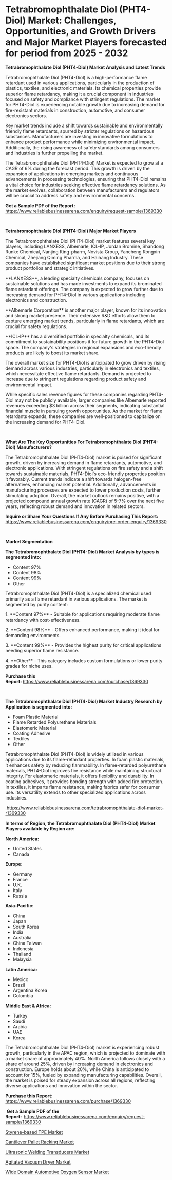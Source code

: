 <p><h1>Tetrabromophthalate Diol (PHT4-Diol) Market: Challenges, Opportunities, and Growth Drivers and Major Market Players forecasted for period from 2025 - 2032</h1></p><p><strong>Tetrabromophthalate Diol (PHT4-Diol) Market Analysis and Latest Trends</strong></p>
<p><p>Tetrabromophthalate Diol (PHT4-Diol) is a high-performance flame retardant used in various applications, particularly in the production of plastics, textiles, and electronic materials. Its chemical properties provide superior flame retardancy, making it a crucial component in industries focused on safety and compliance with stringent regulations. The market for PHT4-Diol is experiencing notable growth due to increasing demand for fire-resistant materials in construction, automotive, and consumer electronics sectors.</p><p>Key market trends include a shift towards sustainable and environmentally friendly flame retardants, spurred by stricter regulations on hazardous substances. Manufacturers are investing in innovative formulations to enhance product performance while minimizing environmental impact. Additionally, the rising awareness of safety standards among consumers and industries is further propelling the market.</p><p>The Tetrabromophthalate Diol (PHT4-Diol) Market is expected to grow at a CAGR of 6% during the forecast period. This growth is driven by the expansion of applications in emerging markets and continuous advancements in processing technologies, ensuring that PHT4-Diol remains a vital choice for industries seeking effective flame retardancy solutions. As the market evolves, collaboration between manufacturers and regulators will be crucial to address safety and environmental concerns.</p></p>
<p><strong>Get a Sample PDF of the Report:&nbsp;</strong> <a href="https://www.reliablebusinessarena.com/enquiry/request-sample/1369330?utm_campaign=2195&utm_medium=2&utm_source=Github&utm_content=ia&utm_term=22032025&utm_id=tetrabromophthalate-diol-pht4-diol">https://www.reliablebusinessarena.com/enquiry/request-sample/1369330</a></p>
<p>&nbsp;</p>
<p><strong>Tetrabromophthalate Diol (PHT4-Diol) Major Market Players</strong></p>
<p><p>The Tetrabromophthalate Diol (PHT4-Diol) market features several key players, including LANXESS, Albemarle, ICL-IP, Jordan Bromine, Shandong Runke Chemical, Nanjing King-pharm, Novista Group, Yancheng Rongxin Chemical, Zhejiang Qiming Pharma, and Haihang Industry. These companies have established significant market positions due to their strong product portfolios and strategic initiatives.</p><p>**LANXESS**, a leading specialty chemicals company, focuses on sustainable solutions and has made investments to expand its brominated flame retardant offerings. The company is expected to grow further due to increasing demand for PHT4-Diol in various applications including electronics and construction.</p><p>**Albemarle Corporation** is another major player, known for its innovation and strong market presence. Their extensive R&D efforts allow them to capture emerging market trends, particularly in flame retardants, which are crucial for safety regulations.</p><p>**ICL-IP** has a diversified portfolio in specialty chemicals, and its commitment to sustainability positions it for future growth in the PHT4-Diol space. The company's strategies in regional expansions and eco-friendly products are likely to boost its market share.</p><p>The overall market size for PHT4-Diol is anticipated to grow driven by rising demand across various industries, particularly in electronics and textiles, which necessitate effective flame retardants. Demand is projected to increase due to stringent regulations regarding product safety and environmental impact.</p><p>While specific sales revenue figures for these companies regarding PHT4-Diol may not be publicly available, larger companies like Albemarle reported revenues exceeding $3 billion across their segments, indicating substantial financial muscle in pursuing growth opportunities. As the market for flame retardants expands, these companies are well-positioned to capitalize on the increasing demand for PHT4-Diol.</p></p>
<p>&nbsp;</p>
<p><strong>What Are The Key Opportunities For Tetrabromophthalate Diol (PHT4-Diol) Manufacturers?</strong></p>
<p><p>The Tetrabromophthalate Diol (PHT4-Diol) market is poised for significant growth, driven by increasing demand in flame retardants, automotive, and electronic applications. With stringent regulations on fire safety and a shift towards sustainable materials, PHT4-Diol's eco-friendly properties position it favorably. Current trends indicate a shift towards halogen-free alternatives, enhancing market potential. Additionally, advancements in manufacturing processes are expected to lower production costs, further stimulating adoption. Overall, the market outlook remains positive, with a projected compound annual growth rate (CAGR) of 5-7% over the next five years, reflecting robust demand and innovation in related sectors.</p></p>
<p><strong>Inquire or Share Your Questions If Any Before Purchasing This Report:</strong> <a href="https://www.reliablebusinessarena.com/enquiry/pre-order-enquiry/1369330?utm_campaign=2195&utm_medium=2&utm_source=Github&utm_content=ia&utm_term=22032025&utm_id=tetrabromophthalate-diol-pht4-diol">https://www.reliablebusinessarena.com/enquiry/pre-order-enquiry/1369330</a></p>
<p>&nbsp;</p>
<p><strong>Market Segmentation</strong></p>
<p><strong>The Tetrabromophthalate Diol (PHT4-Diol) Market Analysis by types is segmented into:</strong></p>
<p><ul><li>Content 97%</li><li>Content 98%</li><li>Content 99%</li><li>Other</li></ul></p>
<p><p>Tetrabromophthalate Diol (PHT4-Diol) is a specialized chemical used primarily as a flame retardant in various applications. The market is segmented by purity content: </p><p>1. **Content 97%** - Suitable for applications requiring moderate flame retardancy with cost-effectiveness. </p><p>2. **Content 98%** - Offers enhanced performance, making it ideal for demanding environments. </p><p>3. **Content 99%** - Provides the highest purity for critical applications needing superior flame resistance. </p><p>4. **Other** - This category includes custom formulations or lower purity grades for niche uses.</p></p>
<p><strong>Purchase this Report:&nbsp;</strong><a href="https://www.reliablebusinessarena.com/purchase/1369330?utm_campaign=2195&utm_medium=2&utm_source=Github&utm_content=ia&utm_term=22032025&utm_id=tetrabromophthalate-diol-pht4-diol">https://www.reliablebusinessarena.com/purchase/1369330</a></p>
<p>&nbsp;</p>
<p><strong>The Tetrabromophthalate Diol (PHT4-Diol) Market Industry Research by Application is segmented into:</strong></p>
<p><ul><li>Foam Plastic Material</li><li>Flame Retarded Polyurethane Materials</li><li>Elastomeric Material</li><li>Coating Adhesive</li><li>Textiles</li><li>Other</li></ul></p>
<p><p>Tetrabromophthalate Diol (PHT4-Diol) is widely utilized in various applications due to its flame-retardant properties. In foam plastic materials, it enhances safety by reducing flammability. In flame-retarded polyurethane materials, PHT4-Diol improves fire resistance while maintaining structural integrity. For elastomeric materials, it offers flexibility and durability. In coating adhesives, it provides bonding strength with added fire protection. In textiles, it imparts flame resistance, making fabrics safer for consumer use. Its versatility extends to other specialized applications across industries.</p></p>
<p><a href="https://www.reliablebusinessarena.com/tetrabromophthalate-diol-market-r1369330?utm_campaign=2195&utm_medium=2&utm_source=Github&utm_content=ia&utm_term=22032025&utm_id=tetrabromophthalate-diol-pht4-diol">&nbsp;https://www.reliablebusinessarena.com/tetrabromophthalate-diol-market-r1369330</a></p>
<p><strong>In terms of Region, the Tetrabromophthalate Diol (PHT4-Diol) Market Players available by Region are:</strong></p>
<p>
    <p> <strong> North America: </strong>
        <ul>
            <li>United States</li>
            <li>Canada</li>
        </ul>
        </p> 
    <p> <strong> Europe: </strong>
        <ul>
            <li>Germany</li>
            <li>France</li>
            <li>U.K.</li>
            <li>Italy</li>
            <li>Russia</li>
        </ul>
        </p> 
    <p> <strong> Asia-Pacific: </strong>
        <ul>
            <li>China</li>
            <li>Japan</li>
            <li>South Korea</li>
            <li>India</li>
            <li>Australia</li>
            <li>China Taiwan</li>
            <li>Indonesia</li>
            <li>Thailand</li>
            <li>Malaysia</li>
        </ul>
        </p> 
    <p> <strong> Latin America: </strong>
        <ul>
            <li>Mexico</li>
            <li>Brazil</li>
            <li>Argentina Korea</li>
            <li>Colombia</li>
        </ul>
        </p> 
    <p> <strong> Middle East & Africa: </strong>
        <ul>
            <li>Turkey</li>
            <li>Saudi</li>
            <li>Arabia</li>
            <li>UAE</li>
            <li>Korea</li>
        </ul>
    </p>
    </p>
<p><p>The Tetrabromophthalate Diol (PHT4-Diol) market is experiencing robust growth, particularly in the APAC region, which is projected to dominate with a market share of approximately 40%. North America follows closely with a share of around 25%, driven by increasing demand in electronics and construction. Europe holds about 20%, while China is anticipated to account for 15%, fueled by expanding manufacturing capabilities. Overall, the market is poised for steady expansion across all regions, reflecting diverse applications and innovation within the sector.</p></p>
<p><strong>Purchase this Report: </strong><a href="https://www.reliablebusinessarena.com/purchase/1369330?utm_campaign=2195&utm_medium=2&utm_source=Github&utm_content=ia&utm_term=22032025&utm_id=tetrabromophthalate-diol-pht4-diol">https://www.reliablebusinessarena.com/purchase/1369330</a></p>
<p>&nbsp;<strong>Get a Sample PDF of the Report:&nbsp;&nbsp;</strong><a href="https://www.reliablebusinessarena.com/enquiry/request-sample/1369330?utm_campaign=2195&utm_medium=2&utm_source=Github&utm_content=ia&utm_term=22032025&utm_id=tetrabromophthalate-diol-pht4-diol">https://www.reliablebusinessarena.com/enquiry/request-sample/1369330</a></p>
<p><strong></strong></p>
<p><p><a href="https://github.com/bloggglazaie/Market-Research-Report-List-1/blob/main/styrene-based-tpe-market.md?utm_campaign=2195&utm_medium=2&utm_source=Github&utm_content=ia&utm_term=22032025&utm_id=tetrabromophthalate-diol-pht4-diol">Styrene-based TPE Market</a></p><p><a href="https://www.linkedin.com/pulse/cantilever-pallet-racking-market-growth-outlook-from-2025-oev7c?utm_campaign=2195&utm_medium=2&utm_source=Github&utm_content=ia&utm_term=22032025&utm_id=tetrabromophthalate-diol-pht4-diol">Cantilever Pallet Racking Market</a></p><p><a href="https://www.linkedin.com/pulse/ultrasonic-welding-transducers-market-growth-study-highlights-ugisc?utm_campaign=2195&utm_medium=2&utm_source=Github&utm_content=ia&utm_term=22032025&utm_id=tetrabromophthalate-diol-pht4-diol">Ultrasonic Welding Transducers Market</a></p><p><a href="https://www.linkedin.com/pulse/latest-forecast-shows-agitated-vacuum-dryer-market-size-jwxsc?utm_campaign=2195&utm_medium=2&utm_source=Github&utm_content=ia&utm_term=22032025&utm_id=tetrabromophthalate-diol-pht4-diol">Agitated Vacuum Dryer Market</a></p><p><a href="https://github.com/lolahberkik5/Market-Research-Report-List-1/blob/main/wide-domain-automotive-oxygen-sensor-market.md?utm_campaign=2195&utm_medium=2&utm_source=Github&utm_content=ia&utm_term=22032025&utm_id=tetrabromophthalate-diol-pht4-diol">Wide Domain Automotive Oxygen Sensor Market</a></p></p>